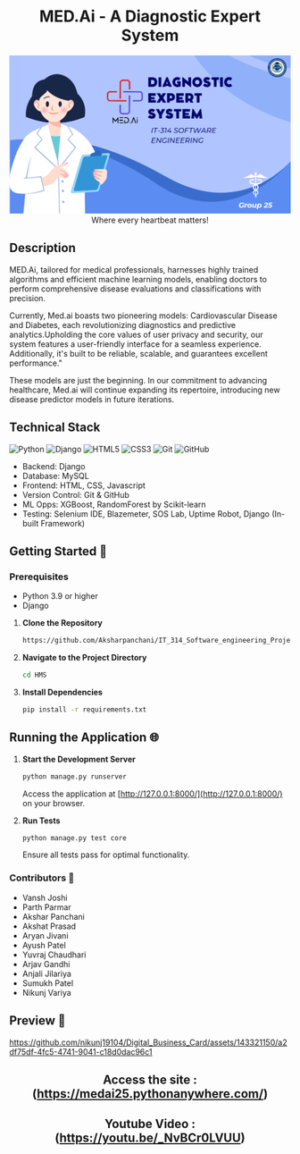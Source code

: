 <div align="center">
   
# MED.Ai - A Diagnostic Expert System
![2](https://github.com/techman0256/Data_Mining_CP2/blob/main/NVIDIA_Share_YkPau5OlhE.png)
Where every heartbeat matters!

</div>

## Description 

MED.Ai, tailored for medical professionals, harnesses highly trained algorithms and efficient machine learning models, enabling doctors to perform comprehensive disease evaluations and classifications with precision.

Currently, Med.ai boasts two pioneering models: Cardiovascular Disease and Diabetes, each revolutionizing diagnostics and predictive analytics.Upholding the core values of user privacy and security, our system features a user-friendly interface for a seamless experience. Additionally, it's built to be reliable, scalable, and guarantees excellent performance."

These models are just the beginning. In our commitment to advancing healthcare, Med.ai will continue expanding its repertoire, introducing new disease predictor models in future iterations.

## Technical Stack 

![Python](https://img.shields.io/badge/python-v3.6+-blue.svg)
![Django](https://img.shields.io/badge/django-v3.x-green.svg)
![HTML5](https://img.shields.io/badge/html5-%23E34F26.svg?&style=for-the-badge&logo=html5&logoColor=white)
![CSS3](https://img.shields.io/badge/css3-%231572B6.svg?&style=for-the-badge&logo=css3&logoColor=white)
![Git](https://img.shields.io/badge/git-%23F05033.svg?&style=for-the-badge&logo=git&logoColor=white)
![GitHub](https://img.shields.io/badge/github-%23121011.svg?&style=for-the-badge&logo=github&logoColor=white)


- Backend: Django
- Database: MySQL
- Frontend: HTML, CSS, Javascript 
- Version Control: Git & GitHub
- ML Opps: XGBoost, RandomForest by Scikit-learn
- Testing: Selenium IDE, Blazemeter, SOS Lab, Uptime Robot, Django (In-built Framework)

## Getting Started 🚀

### Prerequisites

- Python 3.9 or higher
- Django


1. **Clone the Repository**
   ```bash
   https://github.com/Aksharpanchani/IT_314_Software_engineering_Project_G25.git
   ```

2. **Navigate to the Project Directory**
   ```bash
   cd HMS
   ```

3. **Install Dependencies**
   ```bash
   pip install -r requirements.txt
   ```

## Running the Application 🌐

1. **Start the Development Server**
   ```bash
   python manage.py runserver
   ```
   Access the application at [http://127.0.0.1:8000/](http://127.0.0.1:8000/) on your browser.

2. **Run Tests**
   ```bash
   python manage.py test core
   ```
   Ensure all tests pass for optimal functionality.


### Contributors 🤝
- Vansh Joshi
- Parth Parmar
- Akshar Panchani
- Akshat Prasad
- Aryan Jivani
- Ayush Patel
- Yuvraj Chaudhari
- Arjav Gandhi
- Anjali Jilariya
- Sumukh Patel
- Nikunj Variya

## Preview 📸

https://github.com/nikunj19104/Digital_Business_Card/assets/143321150/a2df75df-4fc5-4741-9041-c18d0dac96c1



<div align="center">
   
## Access the site : (https://medai25.pythonanywhere.com/)
## Youtube Video : (https://youtu.be/_NvBCr0LVUU)

</div>
